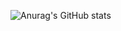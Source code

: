 ![Anurag's GitHub stats](https://github-readme-stats.vercel.app/api?username=Rapunzel-ware&show_icons=true&theme=transparent)

